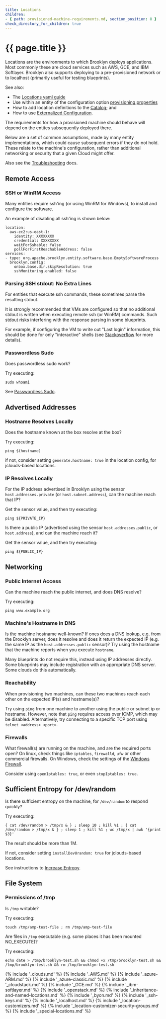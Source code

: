 ```yaml
---
title: Locations
children:
- { path: provisioned-machine-requirements.md, section_position: 8 }
check_directory_for_children: true
---
```

# {{ page.title }}

Locations are the environments to which Brooklyn deploys applications. Most commonly these 
are cloud services such as AWS, GCE, and IBM Softlayer. Brooklyn also supports deploying 
to a pre-provisioned network or to localhost (primarily useful for testing blueprints).

See also:

* The [Locations yaml guide](../blueprints/setting-locations.md)
* Use within an entity of the configuration option 
  [provisioning.properties](../blueprints/entity-configuration.md#entity-provisioningproperties-overriding-and-merging)
* How to add location definitions to the [Catalog](../blueprints/catalog/index.md); and 
* How to use [Externalized Configuration](../ops/externalized-configuration.md).

The requirements for how a provisioned machine should behave will depend on the
entites subsequently deployed there.

Below are a set of common assumptions, made by many entity implementations, which
could cause subsequent errors if they do not hold. These relate to the machine's 
configuration, rather than additional networking or security that a given Cloud 
might offer.

Also see the [Troubleshooting](../ops/troubleshooting/index.md) docs.


## Remote Access

### SSH or WinRM Access

Many entities require ssh'ing (or using WinRM for Windows), to install and configure 
the software.

An example of disabling all ssh'ing is shown below:

    location:
      aws-ec2:us-east-1:
        identity: XXXXXXXX
        credential: XXXXXXXX
        waitForSshable: false
        pollForFirstReachableAddress: false
    services:
    - type: org.apache.brooklyn.entity.software.base.EmptySoftwareProcess
      brooklyn.config:
        onbox.base.dir.skipResolution: true
        sshMonitoring.enabled: false


### Parsing SSH stdout: No Extra Lines

For entities that execute ssh commands, these sometimes parse the resulting stdout.

It is strongly recommended that VMs are configured so that no additional stdout is written when executing 
remote ssh (or WinRM) commands. Such stdout risks interfering with the response parsing in some blueprints.

For example, if configuring the VM to write out "Last login" information, this should be done for only 
"interactive" shells (see [Stackoverflow](http://stackoverflow.com/a/415444/1393883) for more details).


### Passwordless Sudo

Does passwordless sudo work?

Try executing:

    sudo whoami

See [Passwordless Sudo](#passwordless-sudo).


## Advertised Addresses

### Hostname Resolves Locally

Does the hostname known at the box resolve at the box?

Try executing:

    ping $(hostname)

if not, consider setting `generate.hostname: true` in the location config, for jclouds-based locations.


### IP Resolves Locally

For the IP address advertised in Brooklyn using the sensor `host.addresses.private` (or `host.subnet.address`), 
can the machine reach that IP?

Get the sensor value, and then try executing:

    ping ${PRIVATE_IP}

Is there a public IP (advertised using the sensor `host.addresses.public`, or `host.address`), and can the 
machine reach it?

Get the sensor value, and then try executing:

    ping ${PUBLIC_IP}


## Networking

### Public Internet Access

Can the machine reach the public internet, and does DNS resolve?

Try executing:

    ping www.example.org


### Machine's Hostname in DNS

Is the machine hostname well-known? If ones does a DNS lookup, e.g. from the Brooklyn server, does it resolve and 
does it return the expected IP (e.g. the same IP as the `host.addresses.public` sensor)? Try using the hostname
that the machine reports when you execute `hostname`.

Many blueprints do not require this, instead using IP addresses directly. Some blueprints may include registration
with an appropriate DNS server. Some clouds do this automatically.


### Reachability

When provisioning two machines, can these two machines reach each other on the expected IP(s) and hostname(s)?

Try using `ping` from one machine to another using the public or subnet ip or hostname.
However, note that `ping` requires access over ICMP, which may be disabled. Alternatively,
try connecting to a specific TCP port using `telnet <address> <port>`.


### Firewalls

What firewall(s) are running on the machine, and are the required ports open?
On linux, check things like `iptables`, `firewalld`, `ufw` or other commercial
firewalls. On Windows, check the settings of the 
[Windows Firewall](https://en.wikipedia.org/wiki/Windows_Firewall).

Consider using `openIptables: true`, or even `stopIptables: true`.


## Sufficient Entropy for /dev/random

Is there sufficient entropy on the machine, for `/dev/random` to respond quickly?

Try executing:

    { cat /dev/random > /tmp/x & } ; sleep 10 ; kill %1 ; { cat /dev/random > /tmp/x & } ; sleep 1 ; kill %1 ; wc /tmp/x | awk '{print $3}'

The result should be more than 1M.

If not, consider setting `installDevUrandom: true` for jclouds-based locations.

See instructions to [Increase Entropy](../ops/troubleshooting/increase-entropy.md).


## File System

### Permissions of /tmp

Is `/tmp` writable?

Try executing:

    touch /tmp/amp-test-file ; rm /tmp/amp-test-file

Are files in `/tmp` executable (e.g. some places it has been mounted NO_EXECUTE)?

Try executing:

    echo date > /tmp/brooklyn-test.sh && chmod +x /tmp/brooklyn-test.sh && /tmp/brooklyn-test.sh && rm /tmp/brooklyn-test.sh

{% include '_clouds.md' %}
{% include '_AWS.md' %}
{% include '_azure-ARM.md' %}
{% include '_azure-classic.md' %}
{% include '_cloudstack.md' %}
{% include '_GCE.md' %}
{% include '_ibm-softlayer.md' %}
{% include '_openstack.md' %}
{% include '_inheritance-and-named-locations.md' %}
{% include '_byon.md' %}
{% include '_ssh-keys.md' %}
{% include '_localhost.md' %}
{% include '_location-customizers.md' %}
{% include '_location-customizer-security-groups.md' %}
{% include '_special-locations.md' %}
